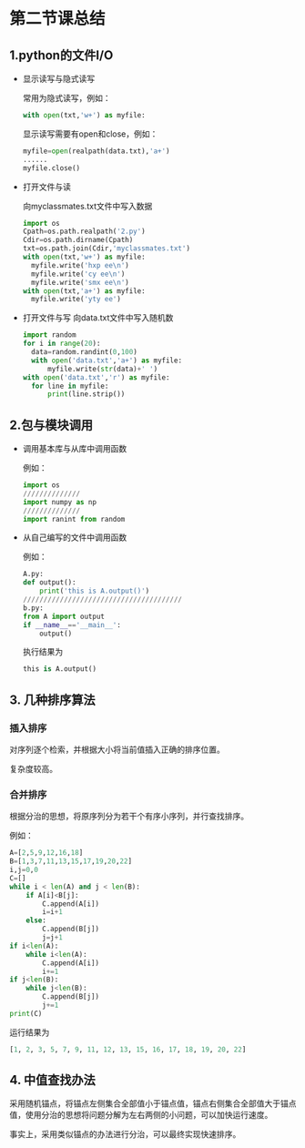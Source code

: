 # 第二节课总结

## 1.python的文件I/O

- 显示读写与隐式读写

  常用为隐式读写，例如：

    ```python
  with open(txt,'w+') as myfile:
    ```

  显示读写需要有open和close，例如：

  ```python
  myfile=open(realpath(data.txt),'a+')
  ......
  myfile.close()
  ```

- 打开文件与读

  向myclassmates.txt文件中写入数据

  ```python
  import os
  Cpath=os.path.realpath('2.py')
  Cdir=os.path.dirname(Cpath)
  txt=os.path.join(Cdir,'myclassmates.txt')
  with open(txt,'w+') as myfile:
    myfile.write('hxp ee\n')
    myfile.write('cy ee\n')
    myfile.write('smx ee\n')
  with open(txt,'a+') as myfile:
    myfile.write('yty ee')
  ```

- 打开文件与写
  向data.txt文件中写入随机数
  ```python
  import random
  for i in range(20):
    data=random.randint(0,100)
    with open('data.txt','a+') as myfile:
        myfile.write(str(data)+' ')
  with open('data.txt','r') as myfile:
    for line in myfile:
        print(line.strip())
  ```

## 2.包与模块调用

- 调用基本库与从库中调用函数

  例如：

  ```python
  import os
  //////////////
  import numpy as np
  //////////////
  import ranint from random
  ```


- 从自己编写的文件中调用函数

  例如：
  
  ```python
  A.py:
  def output():
      print('this is A.output()')
  ///////////////////////////////////////
  b.py:
  from A import output
  if __name__=='__main__':
      output()
  ```
  
  执行结果为
  
  ```python
  this is A.output()
  ```

##  3. 几种排序算法

### 插入排序

对序列逐个检索，并根据大小将当前值插入正确的排序位置。

复杂度较高。

### 合并排序

根据分治的思想，将原序列分为若干个有序小序列，并行查找排序。

例如：

```python
A=[2,5,9,12,16,18]
B=[1,3,7,11,13,15,17,19,20,22]
i,j=0,0
C=[]
while i < len(A) and j < len(B):
    if A[i]<B[j]:
        C.append(A[i])
        i=i+1
    else:
        C.append(B[j]) 
        j=j+1
if i<len(A):
    while i<len(A):
        C.append(A[i])
        i+=1
if j<len(B):
    while j<len(B):
        C.append(B[j])
        j+=1
print(C)
```

运行结果为

```python
[1, 2, 3, 5, 7, 9, 11, 12, 13, 15, 16, 17, 18, 19, 20, 22]
```

## 4. 中值查找办法

采用随机锚点，将锚点左侧集合全部值小于锚点值，锚点右侧集合全部值大于锚点值，使用分治的思想将问题分解为左右两侧的小问题，可以加快运行速度。

事实上，采用类似锚点的办法进行分治，可以最终实现快速排序。
